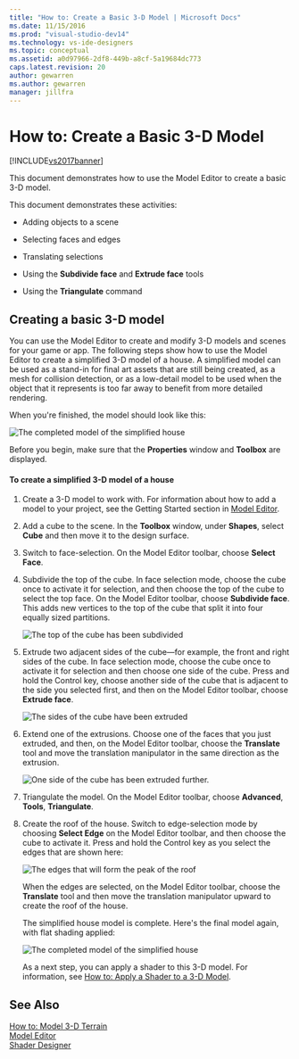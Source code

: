 ```yaml
---
title: "How to: Create a Basic 3-D Model | Microsoft Docs"
ms.date: 11/15/2016
ms.prod: "visual-studio-dev14"
ms.technology: vs-ide-designers
ms.topic: conceptual
ms.assetid: a0d97966-2df8-449b-a8cf-5a19684dc773
caps.latest.revision: 20
author: gewarren
ms.author: gewarren
manager: jillfra
---
```

# How to: Create a Basic 3-D Model
[!INCLUDE[vs2017banner](../includes/vs2017banner.md)]

This document demonstrates how to use the Model Editor to create a basic 3-D model.  
  
 This document demonstrates these activities:  
  
-   Adding objects to a scene  
  
-   Selecting faces and edges  
  
-   Translating selections  
  
-   Using the **Subdivide face** and **Extrude face** tools  
  
-   Using the **Triangulate** command  
  
## Creating a basic 3-D model  
 You can use the Model Editor to create and modify 3-D models and scenes for your game or app. The following steps show how to use the Model Editor to create a simplified 3-D model of a house. A simplified model can be used as a stand-in for final art assets that are still being created, as a mesh for collision detection, or as a low-detail model to be used when the object that it represents is too far away to benefit from more detailed rendering.  
  
 When you're finished, the model should look like this:  
  
 ![The completed model of the simplified house](../designers/media/gfx-model-demo-house-final.png "gfx_model_demo_house_final")  
  
 Before you begin, make sure that the **Properties** window and **Toolbox** are displayed.  
  
#### To create a simplified 3-D model of a house  
  
1. Create a 3-D model to work with. For information about how to add a model to your project, see the Getting Started section in [Model Editor](../designers/model-editor.md).  
  
2. Add a cube to the scene. In the **Toolbox** window, under **Shapes**, select **Cube** and then move it to the design surface.  
  
3. Switch to face-selection. On the Model Editor toolbar, choose **Select Face**.  
  
4. Subdivide the top of the cube. In face selection mode, choose the cube once to activate it for selection, and then choose the top of the cube to select the top face. On the Model Editor toolbar, choose **Subdivide face**. This adds new vertices to the top of the cube that split it into four equally sized partitions.  
  
    ![The top of the cube has been subdivided](../designers/media/gfx-model-demo-house-subdiv.png "gfx_model_demo_house_subdiv")  
  
5. Extrude two adjacent sides of the cube—for example, the front and right sides of the cube. In face selection mode, choose the cube once to activate it for selection and then choose one side of the cube. Press and hold the Control key, choose another side of the cube that is adjacent to the side you selected first, and then on the Model Editor toolbar, choose **Extrude face**.  
  
    ![The sides of the cube have been extruded](../designers/media/gfx-model-demo-house-extrude.png "gfx_model_demo_house_extrude")  
  
6. Extend one of the extrusions. Choose one of the faces that you just extruded, and then, on the Model Editor toolbar, choose the **Translate** tool and move the translation manipulator in the same direction as the extrusion.  
  
    ![One side of the cube has been extruded further.](../designers/media/gfx-model-demo-house-extend.png "gfx_model_demo_house_extend")  
  
7. Triangulate the model. On the Model Editor toolbar, choose **Advanced**, **Tools**, **Triangulate**.  
  
8. Create the roof of the house. Switch to edge-selection mode by choosing **Select Edge** on the Model Editor toolbar, and then choose the cube to activate it. Press and hold the Control key as you select the edges that are shown here:  
  
    ![The edges that will form the peak of the roof](../designers/media/gfx-model-demo-house-edges.png "gfx_model_demo_house_edges")  
  
    When the edges are selected, on the Model Editor toolbar, choose the **Translate** tool and then move the translation manipulator upward to create the roof of the house.  
  
   The simplified house model is complete. Here's the final model again, with flat shading applied:  
  
   ![The completed model of the simplified house](../designers/media/gfx-model-demo-house-final.png "gfx_model_demo_house_final")  
  
   As a next step, you can apply a shader to this 3-D model. For information, see [How to: Apply a Shader to a 3-D Model](../designers/how-to-apply-a-shader-to-a-3-d-model.md).  
  
## See Also  
 [How to: Model 3-D Terrain](../designers/how-to-model-3-d-terrain.md)   
 [Model Editor](../designers/model-editor.md)   
 [Shader Designer](../designers/shader-designer.md)
